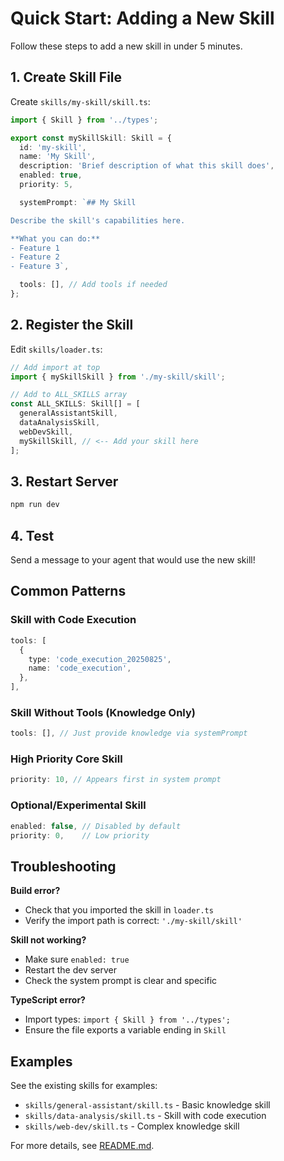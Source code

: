 # Quick Start: Adding a New Skill

Follow these steps to add a new skill in under 5 minutes.

## 1. Create Skill File

Create `skills/my-skill/skill.ts`:

```typescript
import { Skill } from '../types';

export const mySkillSkill: Skill = {
  id: 'my-skill',
  name: 'My Skill',
  description: 'Brief description of what this skill does',
  enabled: true,
  priority: 5,

  systemPrompt: `## My Skill

Describe the skill's capabilities here.

**What you can do:**
- Feature 1
- Feature 2
- Feature 3`,

  tools: [], // Add tools if needed
};
```

## 2. Register the Skill

Edit `skills/loader.ts`:

```typescript
// Add import at top
import { mySkillSkill } from './my-skill/skill';

// Add to ALL_SKILLS array
const ALL_SKILLS: Skill[] = [
  generalAssistantSkill,
  dataAnalysisSkill,
  webDevSkill,
  mySkillSkill, // <-- Add your skill here
];
```

## 3. Restart Server

```bash
npm run dev
```

## 4. Test

Send a message to your agent that would use the new skill!

## Common Patterns

### Skill with Code Execution

```typescript
tools: [
  {
    type: 'code_execution_20250825',
    name: 'code_execution',
  },
],
```

### Skill Without Tools (Knowledge Only)

```typescript
tools: [], // Just provide knowledge via systemPrompt
```

### High Priority Core Skill

```typescript
priority: 10, // Appears first in system prompt
```

### Optional/Experimental Skill

```typescript
enabled: false, // Disabled by default
priority: 0,    // Low priority
```

## Troubleshooting

**Build error?**
- Check that you imported the skill in `loader.ts`
- Verify the import path is correct: `'./my-skill/skill'`

**Skill not working?**
- Make sure `enabled: true`
- Restart the dev server
- Check the system prompt is clear and specific

**TypeScript error?**
- Import types: `import { Skill } from '../types';`
- Ensure the file exports a variable ending in `Skill`

## Examples

See the existing skills for examples:
- `skills/general-assistant/skill.ts` - Basic knowledge skill
- `skills/data-analysis/skill.ts` - Skill with code execution
- `skills/web-dev/skill.ts` - Complex knowledge skill

For more details, see [README.md](./README.md).

